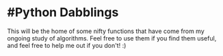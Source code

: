 #Python Dabblings
========================
This will be the home of some nifty functions that have come from my ongoing study of algorithms. Feel free to use them if you find them useful, and feel free to help me out if you don't! :)

